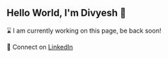 ## Hello World, I'm Divyesh 👋

⌛ I am currently working on this page, be back soon!

👯 Connect on [LinkedIn](https://www.linkedin.com/in/divyeshjani)

<!--
- I’m currently working on ...
- 🌱 I’m currently learning ...
- 👯 I’m looking to collaborate on ...
- 🤔 I’m looking for help with ...
- 💬 Ask me about ...
- 📫 How to reach me: ...
- 😄 Pronouns: ...
- ⚡ Fun fact: ...
-->
